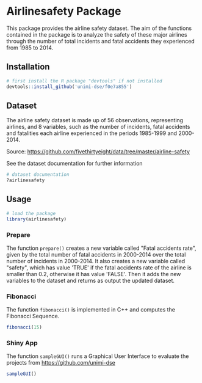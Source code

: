 # Airlinesafety Package

This package provides the airline safety dataset. The aim of the functions contained in the package is to analyze the safety of these major airlines through the number of total incidents and fatal accidents they experienced from 1985 to 2014.

## Installation

```R
# first install the R package "devtools" if not installed
devtools::install_github('unimi-dse/f0e7a855')
```

## Dataset

The airline safety dataset is made up of 56 observations, representing airlines, and 8 variables, such as the number of incidents, fatal accidents and fatalities each airline experienced in the periods 1985-1999 and 2000-2014.

Source: https://github.com/fivethirtyeight/data/tree/master/airline-safety

See the dataset documentation for further information

```R
# dataset documentation
?airlinesafety
```

## Usage

```R
# load the package
library(airlinesafety)
```

### Prepare

The function `prepare()` creates a new variable called "Fatal accidents rate", given by the total number of fatal accidents in 2000-2014 over the total number of incidents in 2000-2014. 
It also creates a new variable called "safety", which has value 'TRUE' if the fatal accidents rate of the airline is smaller than 0.2, otherwise it has value 'FALSE'.
Then it adds the new variables to the dataset and returns as output the updated dataset.



### Fibonacci

The function `fibonacci()` is implemented in C++ and computes the Fibonacci Sequence.

```R
fibonacci(15)
```

### Shiny App

The function `sampleGUI()` runs a Graphical User Interface to evaluate the projects from https://github.com/unimi-dse 

```R
sampleGUI()
```

